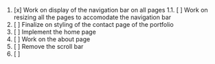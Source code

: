 1. [x] Work on display of the navigation bar on all pages
    1.1. [ ] Work on resizing all the pages to accomodate the navigation bar 
2. [ ] Finalize on styling of the contact page of the portfolio 
3. [ ] Implement the home page 
4. [ ] Work on the about page 
5. [ ] Remove the scroll bar 
6. [ ]
